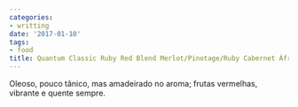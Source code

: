 ```yaml
---
categories:
- writting
date: '2017-01-10'
tags:
- food
title: Quantum Classic Ruby Red Blend Merlot/Pinotage/Ruby Cabernet África do Sul
---
```


Oleoso, pouco tânico, mas amadeirado no aroma; frutas vermelhas, vibrante e quente sempre.

